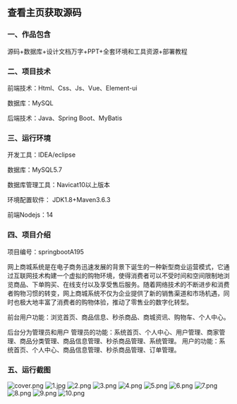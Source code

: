 
## 查看主页获取源码


### 一、作品包含

源码+数据库+设计文档万字+PPT+全套环境和工具资源+部署教程

### 二、项目技术

前端技术：Html、Css、Js、Vue、Element-ui

数据库：MySQL

后端技术：Java、Spring Boot、MyBatis

  

### 三、运行环境

开发工具：IDEA/eclipse

数据库：MySQL5.7

数据库管理工具：Navicat10以上版本

环境配置软件： JDK1.8+Maven3.6.3

前端Nodejs：14


### 四、项目介绍
项目编号：springbootA195

网上商城系统是在电子商务迅速发展的背景下诞生的一种新型商业运营模式，它通过互联网技术构建一个虚拟的购物环境，使得消费者可以不受时间和空间限制地浏览商品、下单购买、在线支付以及享受售后服务。随着网络技术的不断进步和消费者购物习惯的转变，网上商城系统不仅为企业提供了新的销售渠道和市场机遇，同时也极大地丰富了消费者的购物体验，推动了零售业的数字化转型。

前台用户功能：浏览首页、商品信息、秒杀商品、商城资讯、购物车、个人中心。

后台分为管理员和用户
管理员的功能：系统首页、个人中心、用户管理、商家管理、商品分类管理、商品信息管理、秒杀商品管理、系统管理。
用户的功能：系统首页、个人中心、商品信息管理、秒杀商品管理、订单管理。

### 五、运行截图

![cover.png](./cover.png)
![1.jpg](./1.jpg)
![2.png](./2.png)
![3.png](./3.png)
![4.png](./4.png)
![5.png](./5.png)
![6.png](./6.png)
![7.png](./7.png)
![8.png](./8.png)
![9.png](./9.png)
![10.png](./10.png)




  
